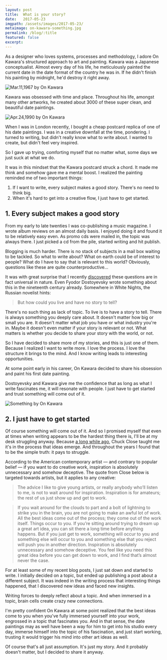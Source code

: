 ```yaml
---
layout: post
title:  What is your story?
date:   2017-05-23
imgpath: /assets/images/2017-05-23/
metaimage: on-kawara-something.jpg
permalink: /blog/:title
featured: false
excerpt:
---
```


As a designer who loves systems, processes and methodology, I adore On Kawara's structured approach to art and painting. Kawara was a Japanese conceptualist. Almost every day of his life, he meticulously painted the current date in the date format of the country he was in. If he didn't finish his painting by midnight, he'd destroy it right away.

![Mar.11,1967 by On Kawara]({{site.baseurl}}{{page.imgpath}}on-kawara-date-painting-01.jpg "Mar 11 1967 by On Kawara")

Kawara was obsessed with time and place. Throughout his life, amongst many other artworks, he created about 3000 of these super clean, and beautiful date paintings.

![Apr.24,1990 by On Kawara]({{site.baseurl}}{{page.imgpath}}on-kawara-date-painting-02.jpg "Apr.24,1990 by On Kawara")

When I was in London recently, I bought a cheap postcard replica of one of his date paintings. I was in a creative downfall at the time, pondering. I turned to writing, but didn't really know what to write about. I wanted to create, but didn't feel very inspired.

So I gave up trying, comforting myself that no matter what, some days we just suck at what we do.

It was in this mindset that the Kawara postcard struck a chord. It made me think and somehow gave me a mental boost. I realized the painting reminded me of two important things:

1. If I want to write, every subject makes a good story. There's no need to think big.
2. When it's hard to get into a creative flow, I just have to get started.

## 1. Every subject makes a good story

From my early to late twenties I was co-publishing a music magazine. I wrote album reviews on an almost daily basis. I enjoyed doing it and found it to be relatively easy even. As promo cds were mailed in, the topic was always there. I just picked a cd from the pile, started writing and hit publish.

Blogging is much harder. There is no stack of subjects in a mail box waiting to be tackled. So what to write about? What on earth could be of interest to people? What do I have to say that is relevant to this world? Obviously, questions like these are quite counterproductive...

It was with great surprise that I recently [discovered](https://medium.com/the-year-of-the-looking-glass/write-in-2016-938f569b535e) these questions are in fact universal in nature. Even Fyodor Dostoyevsky wrote something about this in the nineteenth century already. Somewhere in White Nights, the Russian novelist hints:

> But how could you live and have no story to tell?

There's no such thing as lack of topic. To live is to have a story to tell. There is always something you deeply care about. It doesn't matter how big or small you are. It doesn't matter what job you have or what industry you're in. Maybe it doesn't even matter if your story is relevant or not. What matters is whether you decide to share your story with the world, or not.  

So I have decided to share more of my stories, and this is just one of them. Because I realized I want to write more. I love the process. I love the structure it brings to the mind. And I know writing leads to interesting opportunities.

At some point early in his career, On Kawara decided to share his obsession and paint his first date painting.

Dostoyevsky and Kawara give me the confidence that as long as what I write fascinates me, it will resonate with people. I just have to get started and trust something will come out of it.

![Something by On Kawara]({{site.baseurl}}{{page.imgpath}}on-kawara-something.jpg "Nothing, Something, Everything by On Kawara, 1963")

## 2. I just have to get started

Of course something will come out of it. And so I promised myself that even at times when writing appears to be the hardest thing there is, I'll be at my desk struggling anyway. Because [a long while ago](https://thomasbyttebier.be/blog/inspiration-is-for-amateurs), Chuck Close taught me it's in the process that ideas emerge. And throughout the years I found that to be the simple truth: it pays to struggle.

According to the American contemporary artist — and contrary to popular belief — if you want to do creative work, inspiration is absolutely unnecessary and somehow deceptive. The quote from Close below is targeted towards artists, but it applies to any creative:

> The advice I like to give young artists, or really anybody who’ll listen to me, is not to wait around for inspiration. Inspiration is for amateurs; the rest of us just show up and get to work.

> If you wait around for the clouds to part and a bolt of lightning to strike you in the brain, you are not going to make an awful lot of work. All the best ideas come out of the process; they come out of the work itself. Things occur to you. If you’re sitting around trying to dream up a great art idea, you can sit there a long time before anything happens. But if you just get to work, something will occur to you and something else will occur to you and something else that you reject will push you in another direction. Inspiration is absolutely unnecessary and somehow deceptive. You feel like you need this great idea before you can get down to work, and I find that’s almost never the case.

For at least some of my recent blog posts, I just sat down and started to write. I initially decided on a topic, but ended up publishing a post about a different subject. It was indeed in the writing process that interesting things happened, that I discovered new ideas and faced new insights.

Writing forces to deeply reflect about a topic. And when immersed in a topic, brain cells create crazy new connections.

I'm pretty confident On Kawara at some point realized that the best ideas come to you when you've fully immersed yourself into your work, engrossed in a topic that fascinates you. And in that sense, the date paintings may as well have been a way for him to get into his studio every day, immerse himself into the topic of his fascination, and just start working, trusting it would trigger his mind into other art ideas as well.

Of course that's all just assumption. It's just my story. And it probably doesn't matter, but I decided to share it anyway.

